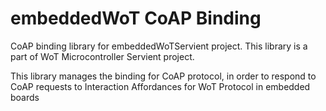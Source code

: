 # embeddedWoT CoAP Binding
CoAP binding library for embeddedWoTServient project. This library is a part of WoT Microcontroller Servient project.

This library manages the binding for CoAP protocol, in order to respond to CoAP requests to Interaction Affordances for WoT Protocol in embedded boards